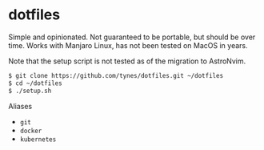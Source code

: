 # dotfiles

Simple and opinionated. Not guaranteed to be portable, but should be over time.
Works with Manjaro Linux, has not been tested on MacOS in years.

Note that the setup script is not tested as of the migration to AstroNvim.

```bash
$ git clone https://github.com/tynes/dotfiles.git ~/dotfiles
$ cd ~/dotfiles
$ ./setup.sh
```

Aliases

- `git`
- `docker`
- `kubernetes`

